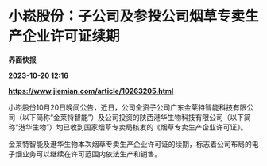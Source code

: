# 小崧股份：子公司及参投公司烟草专卖生产企业许可证续期
**界面快报**

**2023-10-20 12:16**

**https://www.jiemian.com/article/10263205.html**

小崧股份10月20日晚间公告，近日，公司全资子公司广东金莱特智能科技有限公司（以下简称“金莱特智能”）及公司投资的陕西港华生物科技有限公司（以下简称“港华生物”）均已收到国家烟草专卖局核发的《烟草专卖生产企业许可证》。

金莱特智能及港华生物本次烟草专卖生产企业许可证的续期，标志着公司布局的电子烟业务可以继续在许可范围内依法生产和销售。